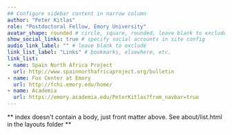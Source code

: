 ```yaml
---
## Configure sidebar content in narrow column
author: "Peter Kitlas"
role: "Postdoctoral Fellow, Emory University"
avatar_shape: rounded # circle, square, rounded, leave blank to exclude
show_social_links: true # specify social accounts in site config
audio_link_label: "" # leave blank to exclude
link_list_label: "Links" # bookmarks, elsewhere, etc.
link_list:
- name: Spain North Africa Project
  url: http://www.spainnorthafricaproject.org/bulletin
- name: Fox Center at Emory
  url: http://fchi.emory.edu/home/
- name: Academia
  url: https://emory.academia.edu/PeterKitlas?from_navbar=true
---
```


** index doesn't contain a body, just front matter above.
See about/list.html in the layouts folder **